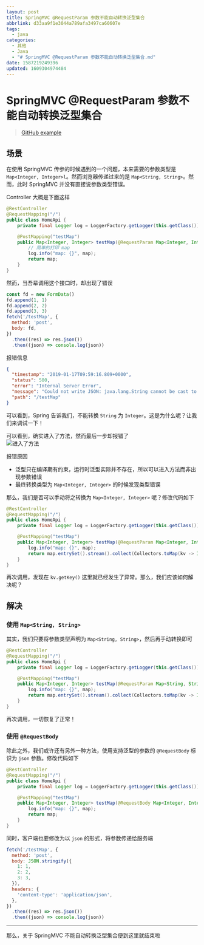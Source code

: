 ```yaml
---
layout: post
title: SpringMVC @RequestParam 参数不能自动转换泛型集合
abbrlink: d33aa9f1e3044a789afa3497ca60607e
tags:
  - java
categories:
  - 其他
  - Java
  - "# SpringMVC @RequestParam 参数不能自动转换泛型集合.md"
date: 1587219249396
updated: 1609304974484
---
```


# SpringMVC @RequestParam 参数不能自动转换泛型集合

> [GitHub example](https://github.com/rxliuli/springmvc-not-generic-param-example)

## 场景

在使用 SpringMVC 传参的时候遇到的一个问题，本来需要的参数类型是 `Map<Integer, Integer>l`。然而浏览器传递过来的是 `Map<String, String>`。然而，此时 SpringMVC 并没有直接说参数类型错误。

Controller 大概是下面这样

```java
@RestController
@RequestMapping("/")
public class HomeApi {
    private final Logger log = LoggerFactory.getLogger(this.getClass());

    @PostMapping("testMap")
    public Map<Integer, Integer> testMap(@RequestParam Map<Integer, Integer> map) {
        // 简单的打印 map
        log.info("map: {}", map);
        return map;
    }
}
```

然而，当吾辈调用这个接口时，却出现了错误

```js
const fd = new FormData()
fd.append(1, 1)
fd.append(2, 2)
fd.append(3, 3)
fetch('/testMap', {
  method: 'post',
  body: fd,
})
  .then((res) => res.json())
  .then((json) => console.log(json))
```

报错信息

```json
{
  "timestamp": "2019-01-17T09:59:16.809+0000",
  "status": 500,
  "error": "Internal Server Error",
  "message": "Could not write JSON: java.lang.String cannot be cast to java.lang.Number; nested exception is com.fasterxml.jackson.databind.JsonMappingException: java.lang.String cannot be cast to java.lang.Number",
  "path": "/testMap"
}
```

可以看到，Spring 告诉我们，不能转换 `String` 为 `Integer`。这是为什么呢？让我们来调试一下！

可以看到，确实进入了方法，然而最后一步却报错了\
![进入了方法](https://img.rxliuli.com/20190117180704.png)

报错原因

*   泛型只在编译期有约束，运行时泛型实际并不存在，所以可以进入方法而非出现参数错误
*   最终转换类型为 `Map<Integer, Integer>` 的时候发现类型错误

那么，我们是否可以手动将之转换为 `Map<Integer, Integer>` 呢？修改代码如下

```java
@RestController
@RequestMapping("/")
public class HomeApi {
    private final Logger log = LoggerFactory.getLogger(this.getClass());

    @PostMapping("testMap")
    public Map<Integer, Integer> testMap(@RequestParam Map<Integer, Integer> map) {
        log.info("map: {}", map);
        return map.entrySet().stream().collect(Collectors.toMap(kv -> Integer.parseInt(kv.getKey()), kv -> Integer.parseInt(kv.getValue())));
    }
}
```

再次调用，发现在 `kv.getKey()` 这里就已经发生了异常。那么，我们应该如何解决呢？

## 解决

### 使用 `Map<String, String>`

其实，我们只要将参数类型声明为 `Map<String, String>`，然后再手动转换即可

```java
@RestController
@RequestMapping("/")
public class HomeApi {
    private final Logger log = LoggerFactory.getLogger(this.getClass());

    @PostMapping("testMap")
    public Map<Integer, Integer> testMap(@RequestParam Map<String, String> map) {
        log.info("map: {}", map);
        return map.entrySet().stream().collect(Collectors.toMap(kv -> Integer.parseInt(kv.getKey()), kv -> Integer.parseInt(kv.getValue())));
    }
}
```

再次调用，一切恢复了正常！

### 使用 `@RequestBody`

除此之外，我们或许还有另外一种方法，使用支持泛型的参数的 `@RequestBody` 标识为 `json` 参数。修改代码如下

```java
@RestController
@RequestMapping("/")
public class HomeApi {
    private final Logger log = LoggerFactory.getLogger(this.getClass());

    @PostMapping("testMap")
    public Map<Integer, Integer> testMap(@RequestBody Map<Integer, Integer> map) {
        log.info("map: {}", map);
        return map;
    }
}
```

同时，客户端也要修改为以 `json` 的形式，将参数传递给服务端

```js
fetch('/testMap', {
  method: 'post',
  body: JSON.stringify({
    1: 1,
    2: 2,
    3: 3,
  }),
  headers: {
    'content-type': 'application/json',
  },
})
  .then((res) => res.json())
  .then((json) => console.log(json))
```

***

那么，关于 SpringMVC 不能自动转换泛型集合便到这里就结束啦
